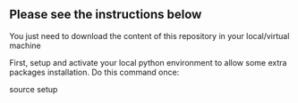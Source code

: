## Please see the instructions below

You just need to download the content of this repository in your local/virtual machine

First, setup and activate your local python environment to allow some extra packages installation. Do this command once:

source setup
